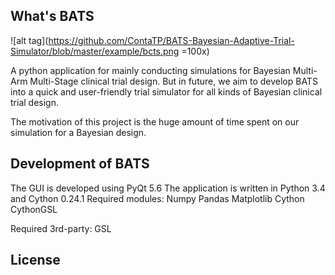 ## What's BATS 
 ![alt tag](https://github.com/ContaTP/BATS-Bayesian-Adaptive-Trial-Simulator/blob/master/example/bcts.png =100x)

A python application for mainly conducting simulations for Bayesian Multi-Arm Multi-Stage clinical trial design. But in future, we aim to develop BATS into a quick and user-friendly trial simulator for all kinds of Bayesian clinical trial design.


The motivation of this project is the huge amount of time spent on our simulation for a Bayesian design.

## Development of BATS

The GUI is developed using PyQt 5.6
The application is written in Python 3.4 and Cython 0.24.1
Required modules:
Numpy
Pandas
Matplotlib
Cython
CythonGSL

Required 3rd-party:
GSL


## License
